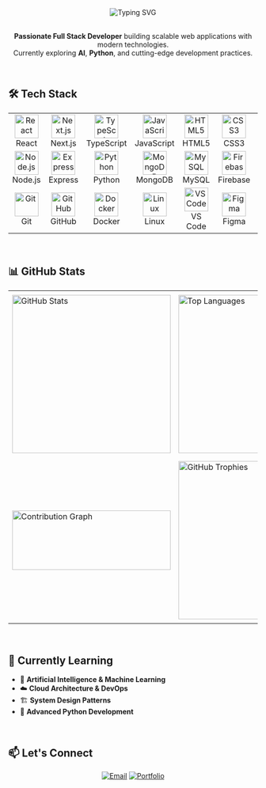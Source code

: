 <div align="center">
  <img src="https://readme-typing-svg.herokuapp.com?font=Fira+Code&size=32&duration=2800&pause=2000&color=4F46E5&center=true&vCenter=true&width=600&lines=Hi%2C+I'm+Navin+N+%F0%9F%91%8B;Full+Stack+Developer;MERN+Stack+Enthusiast;AI+Agents+Developer" alt="Typing SVG" />
</div>

<br>

<div align="center">
  
**Passionate Full Stack Developer** building scalable web applications with modern technologies.  
Currently exploring **AI**, **Python**, and cutting-edge development practices.

</div>

<br>

## 🛠️ Tech Stack

<div align="center">
  <table>
    <tr>
      <td align="center" width="96">
        <img src="https://skillicons.dev/icons?i=react" width="48" height="48" alt="React" />
        <br>React
      </td>
      <td align="center" width="96">
        <img src="https://skillicons.dev/icons?i=nextjs" width="48" height="48" alt="Next.js" />
        <br>Next.js
      </td>
      <td align="center" width="96">
        <img src="https://skillicons.dev/icons?i=typescript" width="48" height="48" alt="TypeScript" />
        <br>TypeScript
      </td>
      <td align="center" width="96">
        <img src="https://skillicons.dev/icons?i=javascript" width="48" height="48" alt="JavaScript" />
        <br>JavaScript
      </td>
      <td align="center" width="96">
        <img src="https://skillicons.dev/icons?i=html" width="48" height="48" alt="HTML5" />
        <br>HTML5
      </td>
      <td align="center" width="96">
        <img src="https://skillicons.dev/icons?i=css" width="48" height="48" alt="CSS3" />
        <br>CSS3
      </td>
      <td align="center" width="96">
        <img src="https://skillicons.dev/icons?i=tailwind" width="48" height="48" alt="Tailwind" />
        <br>Tailwind
      </td>
    </tr>
    <tr>
      <td align="center" width="96">
        <img src="https://skillicons.dev/icons?i=nodejs" width="48" height="48" alt="Node.js" />
        <br>Node.js
      </td>
      <td align="center" width="96">
        <img src="https://skillicons.dev/icons?i=express" width="48" height="48" alt="Express" />
        <br>Express
      </td>
      <td align="center" width="96">
        <img src="https://skillicons.dev/icons?i=python" width="48" height="48" alt="Python" />
        <br>Python
      </td>
      <td align="center" width="96">
        <img src="https://skillicons.dev/icons?i=mongodb" width="48" height="48" alt="MongoDB" />
        <br>MongoDB
      </td>
      <td align="center" width="96">
        <img src="https://skillicons.dev/icons?i=mysql" width="48" height="48" alt="MySQL" />
        <br>MySQL
      </td>
      <td align="center" width="96">
        <img src="https://skillicons.dev/icons?i=firebase" width="48" height="48" alt="Firebase" />
        <br>Firebase
      </td>
      <td align="center" width="96">
        <img src="https://skillicons.dev/icons?i=redis" width="48" height="48" alt="Redis" />
        <br>Redis
      </td>
    </tr>
    <tr>
      <td align="center" width="96">
        <img src="https://skillicons.dev/icons?i=git" width="48" height="48" alt="Git" />
        <br>Git
      </td>
      <td align="center" width="96">
        <img src="https://skillicons.dev/icons?i=github" width="48" height="48" alt="GitHub" />
        <br>GitHub
      </td>
      <td align="center" width="96">
        <img src="https://skillicons.dev/icons?i=docker" width="48" height="48" alt="Docker" />
        <br>Docker
      </td>
      <td align="center" width="96">
        <img src="https://skillicons.dev/icons?i=linux" width="48" height="48" alt="Linux" />
        <br>Linux
      </td>
      <td align="center" width="96">
        <img src="https://skillicons.dev/icons?i=vscode" width="48" height="48" alt="VS Code" />
        <br>VS Code
      </td>
      <td align="center" width="96">
        <img src="https://skillicons.dev/icons?i=figma" width="48" height="48" alt="Figma" />
        <br>Figma
      </td>
      <td align="center" width="96">
        <img src="https://skillicons.dev/icons?i=postman" width="48" height="48" alt="Postman" />
        <br>Postman
      </td>
    </tr>
  </table>
</div>

<br>

## 📊 GitHub Stats
<div align="center">
  <table>
    <tr>
      <td width="33%" style="padding: 8px;">
        <img src="https://github-readme-stats.vercel.app/api?username=navin0507&show_icons=true&theme=tokyonight&hide_border=true&bg_color=0d1117&title_color=4F46E5&icon_color=4F46E5&text_color=c9d1d9&rank_icon=github&card_width=320" alt="GitHub Stats" width="320" />
      </td>
      <td width="33%" style="padding: 8px;">
        <img src="https://github-readme-stats.vercel.app/api/top-langs/?username=navin0507&layout=compact&theme=tokyonight&hide_border=true&bg_color=0d1117&title_color=4F46E5&text_color=c9d1d9&langs_count=6&card_width=320" alt="Top Languages" width="320" />
      </td>
      <td width="33%" style="padding: 8px;">
        <img src="https://streak-stats.demolab.com?user=navin0507&theme=tokyonight&hide_border=true&background=0d1117&stroke=4F46E5&ring=4F46E5&fire=FF6B6B&currStreakLabel=c9d1d9&sideNums=c9d1d9&currStreakNum=c9d1d9&dates=c9d1d9&sideLabels=c9d1d9" alt="GitHub Streak" width="320" />
      </td>
    </tr>
    <tr>
      <td width="33%" style="padding: 8px;">
        <img src="https://github-readme-activity-graph.vercel.app/graph?username=navin0507&theme=tokyonight&bg_color=0d1117&color=4F46E5&line=4F46E5&point=FFFFFF&hide_border=true&area=true&hide_title=true&radius=6" alt="Contribution Graph" width="320" height="120" />
      </td>
      <td width="33%" style="padding: 8px;">
        <img src="https://github-profile-trophy.vercel.app/?username=navin0507&theme=tokyonight&no-frame=true&no-bg=true&row=1&column=5&margin-w=5&margin-h=10" alt="GitHub Trophies" width="320" />
      </td>
      <td width="33%" style="padding: 8px;">
        <img src="https://img.shields.io/github/followers/navin0507?label=Followers&style=social&color=4F46E5" alt="GitHub Followers" width="320" />
      </td>
    </tr>
  </table>
</div>


<br>

## 🌱 Currently Learning

- 🤖 **Artificial Intelligence & Machine Learning**
- ☁️ **Cloud Architecture & DevOps** 
- 🏗️ **System Design Patterns**
- 🔧 **Advanced Python Development**

<br>

## 📫 Let's Connect

<div align="center">
  
[![Email](https://img.shields.io/badge/Email-D14836?style=for-the-badge&logo=gmail&logoColor=white)](mailto:navinofficial2005@gmail.com)
[![Portfolio](https://img.shields.io/badge/Portfolio-000000?style=for-the-badge&logo=vercel&logoColor=white)](https://navindev.vercel.app)

</div>

<br>

